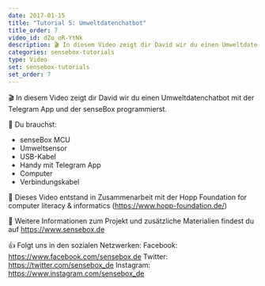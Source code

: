 ```yaml
---
date: 2017-01-15
title: "Tutorial 5: Umweltdatenchatbot"
title_order: 7
video_id: dZo_oR-YtNk
description: 🎬 In diesem Video zeigt dir David wir du einen Umweltdatenchatbot mit der Telegram App und der senseBox programmierst.
categories: sensebox-tutorials
type: Video
set: sensebox-tutorials
set_order: 7
---
```

🎬 In diesem Video zeigt dir David wir du einen Umweltdatenchatbot mit der Telegram App und der senseBox programmierst.

🧰 Du brauchst:
- senseBox MCU
- Umweltsensor
- USB-Kabel
- Handy mit Telegram App
- Computer  
- Verbindungskabel


🎥 Dieses Video entstand in Zusammenarbeit mit der Hopp Foundation for computer literacy & informatics (https://www.hopp-foundation.de/)

 🔎 Weitere Informationen zum Projekt und zusätzliche Materialien findest du auf https://www.sensebox.de


👍 Folgt uns in den sozialen Netzwerken:
Facebook: https://www.facebook.com/sensebox.de
Twitter: https://twitter.com/sensebox_de
Instagram: https://www.instagram.com/sensebox_de